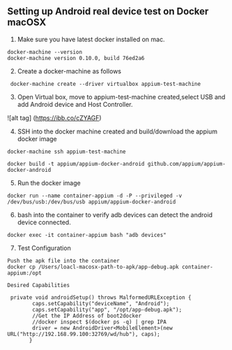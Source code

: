 ## Setting up Android real device test on Docker macOSX

1. Make sure you have latest docker installed on mac.
```aidl
docker-machine --version
docker-machine version 0.10.0, build 76ed2a6
```
2. Create a docker-machine as follows 

```aidl
 docker-machine create --driver virtualbox appium-test-machine
```
3. Open Virtual box, move to appium-test-machine created,select USB and add Android device and Host Controller.

![alt tag] (https://ibb.co/cZYAGF)

4. SSH into the docker machine created and build/download the appium docker image

```
docker-machine ssh appium-test-machine

docker build -t appium/appium-docker-android github.com/appium/appium-docker-android

```
5. Run the docker image

```
docker run --name container-appium -d -P --privileged -v /dev/bus/usb:/dev/bus/usb appium/appium-docker-android

```

6. bash into the container to verify adb devices can detect the android device connected.
 
```aidl
docker exec -it container-appium bash "adb devices"
```

7. Test Configuration

```aidl
Push the apk file into the container 
docker cp /Users/loacl-macosx-path-to-apk/app-debug.apk container-appium:/opt

Desired Capabilities

 private void androidSetup() throws MalformedURLException {
        caps.setCapability("deviceName", "Android");
        caps.setCapability("app", "/opt/app-debug.apk");
        //Get the IP Address of boot2docker 
        //docker inspect $(docker ps -q) | grep IPA
        driver = new AndroidDriver<MobileElement>(new URL("http://192.168.99.100:32769/wd/hub"), caps);
       }
```
